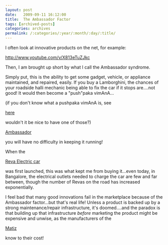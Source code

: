```yaml
---
layout: post
date:	2009-09-11 16:12:00
title:  The Ambassador Factor
tags: [archived-posts]
categories: archives
permalink: /:categories/:year/:month/:day/:title/
---
```

I often look at innovative products on the net, for example:


http://www.youtube.com/v/X813eTuZJkc


Then, I am brought up short by what I call the Ambassador syndrome. 

Simply put, this is the ability to get some gadget, vehicle, or appliance maintained, and repaired, easily. If you buy a Lamborghini, the chances of your roadside halli mechanic being able to fix the car if it stops are....not good! It would then become a "push"paka vimAnA...

(if you don't know what a pushpaka vimAnA is, see

<a href="http://en.wikipedia.org/wiki/Vimana"> here </a>

wouldn't it be nice to have one of those?)


<a href="http://en.wikipedia.org/wiki/Hindustan_Ambassador">Ambassador </a>

you will have no difficulty in keeping it running!

When the 

<a href="http://en.wikipedia.org/wiki/REVA"> Reva Electric car </a>

was first launched, this was what kept me from buying it...even today, in Bangalore, the electrical outlets needed to charge the car are few and far between, though the number of Revas on the road has increased exponentially. 

I feel bad that many good innovations fail in the marketplace because of the Ambassador factor...but that's real life! Unless a product is backed up by a strong maintenance/repair infrastructure, it's doomed....and the paradox is that building up that infrastructure *before* marketing the product might be expensive and unwise, as the manufacturers of the

<a href="http://auto.indiamart.com/cars/matiz/"> Matiz </a>

know to their cost!
